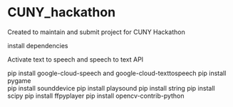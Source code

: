 # CUNY_hackathon
Created to maintain and submit project for CUNY Hackathon

install dependencies

Activate text to speech and speech to text API

pip install google-cloud-speech and google-cloud-texttospeech
pip install pygame  
pip install sounddevice
pip install playsound
pip install string
pip install scipy
pip install ffpyplayer
pip install opencv-contrib-python
